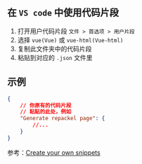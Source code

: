 ## 在 `VS code` 中使用代码片段

1. 打开用户代码片段 `文件 > 首选项 > 用户片段`
2. 选择 `vue(Vue)` 或 `vue-html(Vue-html)`
3. 复制此文件夹中的代码片段
4. 粘贴到对应的 `.json` 文件里

## 示例

```json
{
    // 你原有的代码片段
    // 粘贴的此处，例如
    "Generate repackel page": {
        //...
    }
}

```

参考：[Create your own snippets](https://code.visualstudio.com/docs/editor/userdefinedsnippets#_create-your-own-snippets)